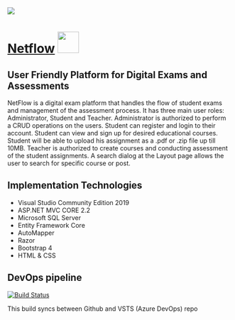 <div>
    <img src="https://mihailtanev.blob.core.windows.net/netflow/netflow.PNG?sp=r&st=2019-07-25T17:00:35Z&se=2019-07-26T01:00:35Z&spr=https&sv=2018-03-28&sig=o2Bcqr%2FZB4JWHVJ8iIoc%2FUoCkzYeZmGvd%2BAhA8Zp6jk%3D&sr=b" />
</div>	


# [Netflow](https://netflow-core.azurewebsites.net/)  <img src="https://mihailtanev.blob.core.windows.net/netflow/2019-01-25_23-33-061.jpg?sp=r&st=2019-07-13T16:48:36Z&se=2019-07-14T00:48:36Z&spr=https&sv=2018-03-28&sig=L1H6eBdjTh6B44gIs2osG2PD1k0%2FLSYJ%2F5URYtlM2sM%3D&sr=b" width="48px" height="48px" />

## User Friendly Platform for Digital Exams and Assessments
NetFlow is a digital exam platform that handles the flow of student exams and management of the assessment process.
It has three main user roles: Administrator, Student and Teacher. Administrator is authorized to perform a CRUD operations on the users. 
Student can register and login to their account. Student can view and sign up for desired educational courses. Student will be able
to upload his assignment as a .pdf or .zip file up till 10MB. Teacher is authorized to create courses and conducting assessment of
the student assignments. A search dialog at the Layout page allows the user to search for specific course or post.

## Implementation Technologies

-  Visual Studio Community Edition 2019
-  ASP.NET MVC CORE 2.2
-  Microsoft SQL Server
-  Entity Framework Core
-  AutoMapper
-  Razor
-  Bootstrap 4
-  HTML & CSS

## DevOps pipeline

[![Build Status](https://dev.azure.com/mihailvtanev/NetFlow/_apis/build/status/NetFlow-CI?branchName=master)](https://dev.azure.com/mihailvtanev/NetFlow/_build/latest?definitionId=14&branchName=master)

This build syncs between Github and VSTS (Azure DevOps) repo
